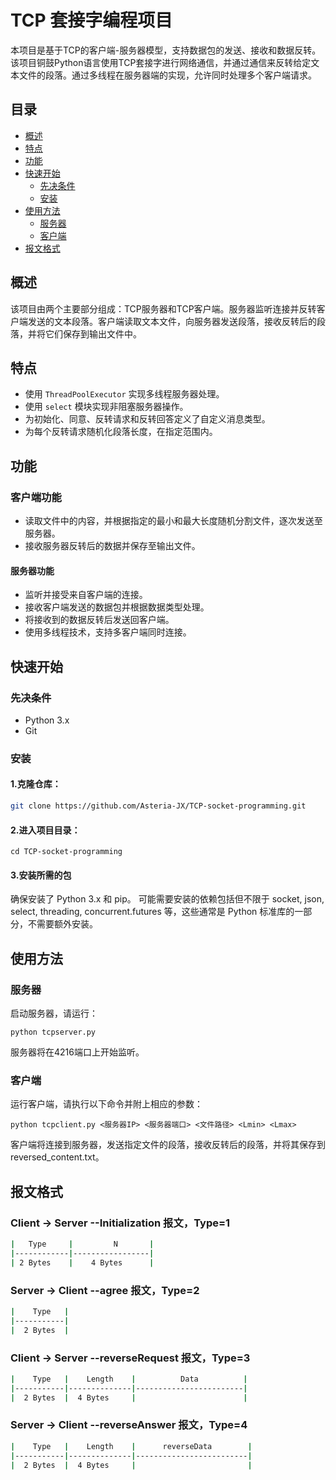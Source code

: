 # TCP 套接字编程项目

本项目是基于TCP的客户端-服务器模型，支持数据包的发送、接收和数据反转。该项目铜鼓Python语言使用TCP套接字进行网络通信，并通过通信来反转给定文本文件的段落。通过多线程在服务器端的实现，允许同时处理多个客户端请求。

## 目录

- [概述](#概述)
- [特点](#特点)
- [功能](#功能)
- [快速开始](#快速开始)
  - [先决条件](#先决条件)
  - [安装](#安装)
- [使用方法](#使用方法)
  - [服务器](#服务器)
  - [客户端](#客户端)
- [报文格式](#报文格式)

## 概述

该项目由两个主要部分组成：TCP服务器和TCP客户端。服务器监听连接并反转客户端发送的文本段落。客户端读取文本文件，向服务器发送段落，接收反转后的段落，并将它们保存到输出文件中。

## 特点

- 使用 `ThreadPoolExecutor` 实现多线程服务器处理。
- 使用 `select` 模块实现非阻塞服务器操作。
- 为初始化、同意、反转请求和反转回答定义了自定义消息类型。
- 为每个反转请求随机化段落长度，在指定范围内。

## 功能

### 客户端功能

- 读取文件中的内容，并根据指定的最小和最大长度随机分割文件，逐次发送至服务器。
- 接收服务器反转后的数据并保存至输出文件。

#### 服务器功能

- 监听并接受来自客户端的连接。
- 接收客户端发送的数据包并根据数据类型处理。
- 将接收到的数据反转后发送回客户端。
- 使用多线程技术，支持多客户端同时连接。

## 快速开始

### 先决条件

- Python 3.x
- Git

### 安装

#### 1.克隆仓库：

```sh
git clone https://github.com/Asteria-JX/TCP-socket-programming.git
```

#### 2.进入项目目录：

```
cd TCP-socket-programming
```

#### 3.安装所需的包
确保安装了 Python 3.x 和 pip。
可能需要安装的依赖包括但不限于 socket, json, select, threading, concurrent.futures 等，这些通常是 Python 标准库的一部分，不需要额外安装。

## 使用方法

### 服务器

启动服务器，请运行：

```
python tcpserver.py
```

服务器将在4216端口上开始监听。

### 客户端

运行客户端，请执行以下命令并附上相应的参数：

```
python tcpclient.py <服务器IP> <服务器端口> <文件路径> <Lmin> <Lmax>
```

客户端将连接到服务器，发送指定文件的段落，接收反转后的段落，并将其保存到reversed_content.txt。

## 报文格式

### Client -> Server	     --Initialization 报文，Type=1 

```sh
|   Type     |         N       |
|------------|-----------------|
| 2 Bytes    | 	  4 Bytes      |
```

### Server -> Client	    --agree 报文，Type=2

```sh
|    Type   |
|-----------|
|  2 Bytes  |
```

### Client -> Server	    --reverseRequest 报文，Type=3

```sh
|    Type   |    Length    |          Data          |
|-----------|--------------|------------------------|
|  2 Bytes  |  4 Bytes     |                        |
```

### Server -> Client	    --reverseAnswer 报文，Type=4

```sh
|    Type   |    Length    |      reverseData        |
|-----------|--------------|-------------------------|
|  2 Bytes  |  4 Bytes     |                         |
```

